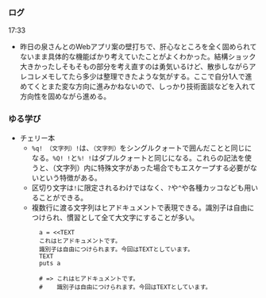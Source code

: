 ### ログ
17:33  
- 昨日の泉さんとのWebアプリ案の壁打ちで、肝心なところを全く固められてないまま具体的な機能ばかり考えていたことがよくわかった。結構ショック大きかったしそもそもの部分を考え直すのは勇気いるけど、散歩しながらアレコレメモしてたら多少は整理できたような気がする。ここで自分1人で進めてくとまた変な方向に進みかねないので、しっかり技術面談などを入れて方向性を固めながら進める。

### ゆる学び
- チェリー本  
  - `%q! （文字列）!`は、`（文字列）`をシングルクォートで囲んだことと同じになる。`%Q! !`と`%! !`はダブルクォートと同じになる。これらの記法を使うと、（文字列）内に特殊文字があった場合でもエスケープする必要がないという特徴がある。  
  - 区切り文字は`!`に限定されるわけではなく、`?`や`^`や各種カッコなども用いることができる。  
  - 複数行に渡る文字列はヒアドキュメントで表現できる。識別子は自由につけられ、慣習として全て大文字にすることが多い。  
    ```
      a = <<TEXT
      これはヒアドキュメントです。
      識別子は自由につけられます。今回はTEXTとしています。
      TEXT
      puts a 

      # => これはヒアドキュメントです。
      #    識別子は自由につけられます。今回はTEXTとしています。
    ```
